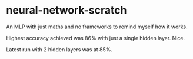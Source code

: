 # neural-network-scratch
An MLP with just maths and no frameworks to remind myself how it works.

Highest accuracy achieved was 86% with just a single hidden layer. Nice.

Latest run with 2 hidden layers was at 85%.
